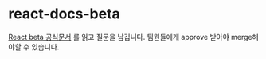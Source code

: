 # react-docs-beta

[React beta 공식문서](https://beta.reactjs.org/) 를 읽고 질문을 남깁니다.
팀원들에게 approve 받아야 merge해야할 수 있습니다.
